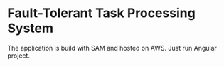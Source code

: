 # Fault-Tolerant Task Processing System

The application is build with SAM and hosted on AWS.
Just run Angular project.
